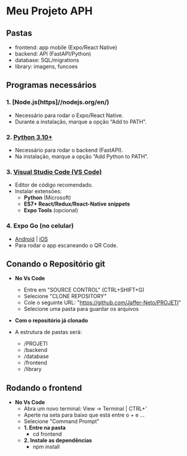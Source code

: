 # Meu Projeto APH

## Pastas
- frontend: app mobile (Expo/React Native)
- backend: API (FastAPI/Python)
- database: SQL/migrations
- library: imagens, funcoes

## Programas necessários
### 1. [**Node.js(https**]//nodejs.org/en/)
- Necessário para rodar o Expo/React Native.
- Durante a instalação, marque a opção “Add to PATH”.

### 2. [**Python 3.10+**](https://www.python.org/downloads/)
- Necessário para rodar o backend (FastAPI).
- Na instalação, marque a opção “Add Python to PATH”.

### 3. [**Visual Studio Code (VS Code)**](https://code.visualstudio.com/Download)  
   - Editor de código recomendado.  
   - Instalar extensões:  
     - **Python** (Microsoft)  
     - **ES7+ React/Redux/React-Native snippets**  
     - **Expo Tools** (opcional)

### 4. Expo Go (no celular)  
   - [Android](https://play.google.com/store/apps/details?id=host.exp.exponent) | [iOS](https://apps.apple.com/app/expo-go/id982107779)  
   - Para rodar o app escaneando o QR Code.

## Conando o Repositório git
-  **No Vs Code**
    - Entre em "SOURCE CONTROL" (CTRL+SHIFT+G)
    - Selecione "CLONE REPOSITORY"
    - Cole o seguinte URL: "https://github.com/Jaffer-Neto/PROJETI"
    - Selecione uma pasta para guardar os arquivos

- **Com o repositório já clonado**
- A estrutura de pastas será:
    - /PROJETI
    - /backend
    - /database
    - /frontend
    - /library

## Rodando o frontend
- **No Vs Code**
    - Abra um novo terminal: View -> Terminal | CTRL+'
    - Aperte na seta para baixo que está entre o + e ...
    - Selecione "Command Prompt"
    - **1. Entre na pasta**
        - cd frontend
    - **2. Instale as dependências**
        - npm install